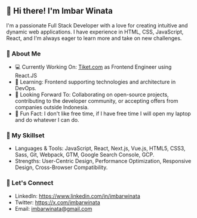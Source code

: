 ## 👋 Hi there! I'm Imbar Winata
I'm a passionate Full Stack Developer with a love for creating intuitive and dynamic web applications. I have experience in HTML, CSS, JavaScript, React, and I'm always eager to learn more and take on new challenges.

### 🌟 About Me
- 💻 Currently Working On: [Tiket.com](https://www.tiket.com/) as Frontend Engineer using React.JS
- 🌱 Learning: Frontend supporting technologies and architecture in DevOps.
- 🔭 Looking Forward To: Collaborating on open-source projects, contributing to the developer community, or accepting offers from companies outside Indonesia.
- 🎨 Fun Fact: I don't like free time, if I have free time I will open my laptop and do whatever I can do.

### 🚀 My Skillset
- Languages & Tools: JavaScript, React, Next.js, Vue.js, HTML5, CSS3, Sass, Git, Webpack, GTM, Google Search Console, GCP.
- Strengths: User-Centric Design, Performance Optimization, Responsive Design, Cross-Browser Compatibility.

### 💬 Let's Connect
- LinkedIn: https://www.linkedin.com/in/imbarwinata
- Twitter: https://x.com/imbarwinata
- Email: imbarwinata@gmail.com
